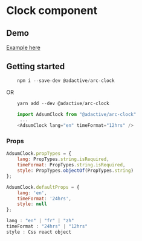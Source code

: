 # Clock component


## Demo

[Example here](https://adactivesas.github.io/adsum-react-components/packages/adsum-clock/examples/index.html)

## Getting started

```javascript
    npm i --save-dev @adactive/arc-clock
```
OR
```javascript
    yarn add --dev @adactive/arc-clock
```

```javascript
    import AdsumClock from "@adactive/arc-clock"
     ...
    <AdsumClock lang="en" timeFormat="12hrs" />
```

### Props
 
```javascript
AdsumClock.propTypes = {
    lang: PropTypes.string.isRequired,
    timeFormat: PropTypes.string.isRequired,
    style: PropTypes.objectOf(PropTypes.string)
};

AdsumClock.defaultProps = {
    lang: 'en',
    timeFormat: '24hrs',
    style: null
};
```

```javascript
lang : "en" | "fr" | "zh"
timeFormat : "24hrs" | "12hrs"
style : Css react object
```